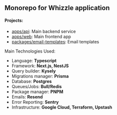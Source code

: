 ## Monorepo for Whizzle application

#### Projects:

- [apps/api](apps/api): Main backend service
- [apps/web](apps/web): Main frontend app
- [packages/email-templates](packages/email-templates): Email templates



Main Technologies Used:

* Language: **Typescript**
* Framework: **Next.js, NestJS**
* Query builder: **Kysely**
* Migrations manager: **Prisma**
* Database: **Postgres**
* Queues/Jobs: **Bull/Redis**
* Package manager: **PNPM**
* Emails: **Resend**
* Error Reporting: **Sentry**
* Infrastructure: **Google Cloud, Terraform, Upstash**